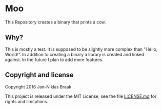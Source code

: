 # Moo

This Repository creates a binary that prints a cow.

## Why?
This is mostly a test. It is supposed to be slightly more complex than "Hello, World!". In addition to creating a binary a library is created and linked against. In the future I plan to add more features.  

## Copyright and license
Copyright 2016 Jan-Niklas Braak

This project is released under the MIT License, see the file [LICENSE.md](LICENSE.md) for rights and limitations.
